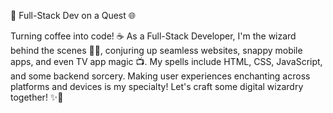 🚀 Full-Stack Dev on a Quest 🌐

Turning coffee into code! ☕️ As a Full-Stack Developer, I'm the wizard behind the scenes 🧙‍♂️, conjuring up seamless websites, snappy mobile apps, and even TV app magic 📺. My spells include HTML, CSS, JavaScript, and some backend sorcery. Making user experiences enchanting across platforms and devices is my specialty! Let's craft some digital wizardry together! ✨🔮
